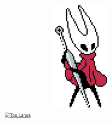 <p align="center"><img src="hornet.gif" /> </p>

[![Top Langs](https://github-readme-stats.vercel.app/api/top-langs/?username=cydexx&theme=great-gatsby&layout=compact)](https://github.com/cydexx)

  


